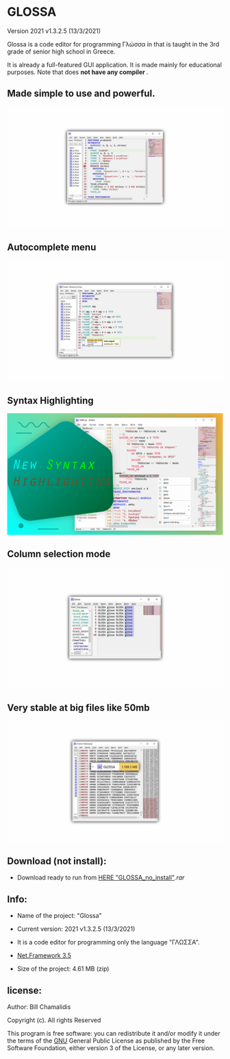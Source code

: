 # GLOSSA

Version 2021 v1.3.2.5 (13/3/2021)
<p>Glossa is a code editor for programming Γλώσσα in that is taught in the 3rd grade of senior high school in Greece.</p>
It is already a full-featured GUI application. It is made mainly for educational purposes. Note that does <strong> not have any compiler </strong>.
<p><h2>Made simple to use and powerful.</h2> </p>

![](img/glo_1.jpg)
<br>
<p> <h2> Autocomplete menu </h2> </p>

![](img/glo_2.jpg)


<p> <h2> Syntax Highlighting </h2> </p>

![](img/glo_7.jpg)


<p> <h2> Column selection mode </h2> </p>

![](img/glo_5.jpg)

<p> <h2> Very stable at big files like 50mb </h2> </p>

![](img/glo_6.jpg)


<p> <h2> Download (not install): </h2> </p>

- <p>Download ready to run from <a href="https://github.com/bill-chamal/Glossa/releases/download/2021/GLOSSA_no_install.rar">HERE "GLOSSA_no_install"</a><em>.rar</em></p>

<p> <h2> Info: </h2> </p>

- <p>Name of the project: "Glossa"</p>
- <p>Current version: 2021 v1.3.2.5 (13/3/2021)</p>
- <p>It is a code editor for programming only the language "ΓΛΩΣΣΑ".</p>
- <p><a href="https://www.microsoft.com/en-us/download/details.aspx?id=21">Net.Framework 3.5</a></p>
- <p>Size of the project: 4.61 MB (zip) </p>

<p><h2>license:</h2></p>

<p>Author: Bill Chamalidis</p>
<p>Copyright (c). All rights Reserved</p>
<p>This program is free software: you can redistribute it and/or modify
    it under the terms of the <a href="https://www.gnu.org/licenses/gpl-3.0.en.html">GNU</a> General Public License as published by
    the Free Software Foundation, either version 3 of the License, or
    any later version.</p>
